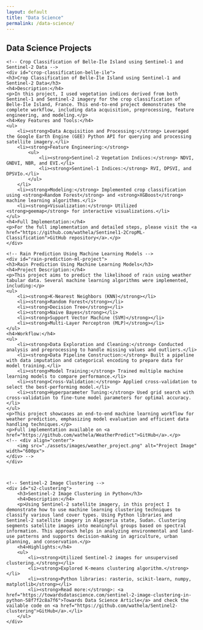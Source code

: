 ```yaml
---
layout: default
title: "Data Science"
permalink: /data-science/
---
```




<div id="data-science" class="tab-content"> 
    <h2>Data Science Projects</h2>


    <!-- Crop Classification of Belle-Île Island using Sentinel-1 and Sentinel-2 Data -->
    <div id="crop-classification-belle-ile">
    <h3>Crop Classification of Belle-Île Island using Sentinel-1 and Sentinel-2 Data</h3>
    <h4>Description:</h4>
    <p>In this project, I used vegetation indices derived from both Sentinel-1 and Sentinel-2 imagery for the crop classification of Belle-Île Island, France. This end-to-end project demonstrates the complete workflow, including data acquisition, preprocessing, feature engineering, and modeling.</p>
    <h4>Key Features and Tools:</h4>
    <ul>
        <li><strong>Data Acquisition and Processing:</strong> Leveraged the Google Earth Engine (GEE) Python API for querying and processing satellite imagery.</li>
        <li><strong>Feature Engineering:</strong>
            <ul>
                <li><strong>Sentinel-2 Vegetation Indices:</strong> NDVI, GNDVI, NBR, and EVI.</li>
                <li><strong>Sentinel-1 Indices:</strong> RVI, DPSVI, and DPSVIo.</li>
            </ul>
        </li>
        <li><strong>Modeling:</strong> Implemented crop classification using <strong>Random Forest</strong> and <strong>XGBoost</strong> machine learning algorithms.</li>
        <li><strong>Visualization:</strong> Utilized <strong>geemap</strong> for interactive visualizations.</li>
    </ul>
    <h4>Full Implementation:</h4>
    <p>For the full implementation and detailed steps, please visit the <a href="https://github.com/wathela/Sentinel1-2CropML-Classification">GitHub repository</a>.</p>
    </div>

    <!-- Rain Prediction Using Machine Learning Models -->
    <div id="rain-prediction-ml-project">
    <h3>Rain Prediction Using Machine Learning Models</h3>
    <h4>Project Description:</h4>
    <p>This project aims to predict the likelihood of rain using weather tabular data. Several machine learning algorithms were implemented, including:</p>
    <ul>
        <li><strong>K-Nearest Neighbors (KNN)</strong></li>
        <li><strong>Random Forest</strong></li>
        <li><strong>Decision Tree</strong></li>
        <li><strong>Naive Bayes</strong></li>
        <li><strong>Support Vector Machine (SVM)</strong></li>
        <li><strong>Multi-Layer Perceptron (MLP)</strong></li>
    </ul>
    <h4>Workflow:</h4>
    <ul>
        <li><strong>Data Exploration and Cleaning:</strong> Conducted analysis and preprocessing to handle missing values and outliers.</li>
        <li><strong>Data Pipeline Construction:</strong> Built a pipeline with data imputation and categorical encoding to prepare data for model training.</li>
        <li><strong>Model Training:</strong> Trained multiple machine learning models to compare performance.</li>
        <li><strong>Cross-Validation:</strong> Applied cross-validation to select the best-performing model.</li>
        <li><strong>Hyperparameter Tuning:</strong> Used grid search with cross-validation to fine-tune model parameters for optimal accuracy.</li>
    </ul>
    <p>This project showcases an end-to-end machine learning workflow for weather prediction, emphasizing model evaluation and efficient data handling techniques.</p> 
    <p>Full implementation available on <a href="https://github.com/wathela/WeatherPredict">GitHub</a>.</p>
    <!-- <div align="center">
        <img src="./assets/images/weather_project.png" alt="Project Image" width="600px">
    </div> -->
    </div>

   

    <!-- Sentinel-2 Image Clustering -->
    <div id="s2-clustering">
        <h3>Sentinel-2 Image Clustering in Python</h3>
        <h4>Description:</h4>  
        <p>Using Sentinel-2 satellite imagery, in this project I demonstrate how to use machine learning clustering techniques to classify various land cover types. Using Python libraries and Sentinel-2 satellite imagery in Algezeria state, Sudan. Clustering segments satellite images into meaningful groups based on spectral information. This approach helps in analyzing environmental and land-use patterns and supports decision-making in agriculture, urban planning, and conservation.</p>
        <h4>Highlights:</h4>
        <ul>
            <li><strong>Utilized Sentinel-2 images for unsupervised clustering.</strong></li>
            <li><strong>Explored K-means clustering algorithm.</strong></li>
            <li><strong>Python libraries: rasterio, scikit-learn, numpy, matplotlib</strong></li>
            <li><strong>Read more:</strong>: <a href="https://towardsdatascience.com/sentinel-2-image-clustering-in-python-58f7f2c8a7f6">Towards Data Science Article</a> and check the vailable code on <a href="https://github.com/wathela/Sentinel2-clustering">GitHub</a>.</li>
        </ul>
    </div>
</div>